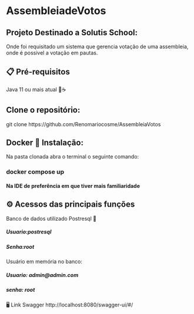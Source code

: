 # AssembleiadeVotos

<h2>Projeto Destinado a Solutis School: </h2>

Onde foi requisitado um sistema que gerencia votação de uma assembleia, onde é possivel a votação em pautas.

<h2>📋 Pré-requisitos </h2>

Java 11 ou mais atual 🍃☕

<h2>Clone o repositório: </h2>
git clone https://github.com/Renomariocosme/AssembleiaVotos

<h2>Docker 🐳 Instalação: </h2>
Na pasta clonada abra o terminal o seguinte comando:
 <h3>docker compose up</h3>



<h4>Na IDE de preferência em que tiver mais familiaridade</h4>


<h2>⚙️ Acessos das principais funções </h2>
Banco de dados utilizado Postresql 🐘

<h5>Usuario:postresql</h5>
<h5>Senha:root</h5>


Usuário em memória no banco:
<h5>Usuario: admin@admin.com</h5>
<h5>senha: root</h5>


🖥️ Link Swagger
http://localhost:8080/swagger-ui/#/
